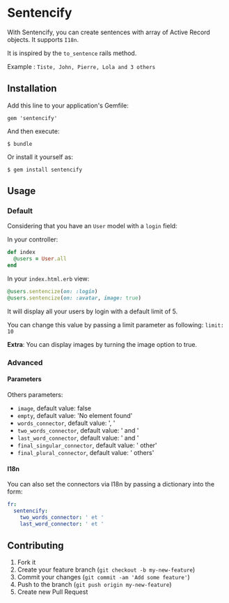 # Sentencify

With Sentencify, you can create sentences with array of Active Record objects.
It supports `I18n`.

It is inspired by the `to_sentence` rails method.

Example :
`Tiste, John, Pierre, Lola and 3 others`

## Installation

Add this line to your application's Gemfile:

    gem 'sentencify'

And then execute:

    $ bundle

Or install it yourself as:

    $ gem install sentencify

## Usage
### Default

Considering that you have an `User` model with a `login` field:

In your controller:
```rb
def index
  @users = User.all
end
```

In your `index.html.erb` view:
```rb
@users.sentencize(on: :login)
@users.sentencize(on: :avatar, image: true)
```

It will display all your users by login with a default limit of 5.

You can change this value by passing a limit parameter as following: `limit: 10`

**Extra**: You can display images by turning the image option to true.

### Advanced
#### Parameters

Others parameters:
* `image`, default value: false
* `empty`, default value: 'No element found'
* `words_connector`, default value: ', '
* `two_words_connector`, default value: ' and '
* `last_word_connector`, default value: ' and '
* `final_singular_connector`, default value: ' other'
* `final_plural_connector`, default value: ' others'

#### I18n

You can also set the connectors via I18n by passing a dictionary into the form:
```yml
fr:
  sentencify:
    two_words_connector: ' et '
    last_word_connector: ' et '
```

## Contributing

1. Fork it
2. Create your feature branch (`git checkout -b my-new-feature`)
3. Commit your changes (`git commit -am 'Add some feature'`)
4. Push to the branch (`git push origin my-new-feature`)
5. Create new Pull Request
